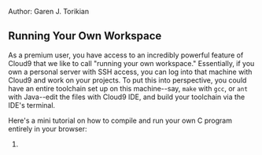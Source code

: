 Author: Garen J. Torikian

## Running Your Own Workspace

As a premium user, you have access to an incredibly powerful feature of Cloud9 that we like to call "running your own workspace." Essentially, if you own a personal server with SSH access, you can log into that machine with Cloud9 and work on your projects. To put this into perspective, you could have an entire toolchain set up on this machine--say, `make` with `gcc`, or `ant` with Java--edit the files with Cloud9 IDE, and build your toolchain via the IDE's terminal.

<!-- video -->

Here's a mini tutorial on how to compile and run your own C program entirely in your browser:

1. 